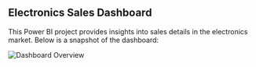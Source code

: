 
## Electronics Sales Dashboard
This Power BI project provides insights into sales details in the electronics market. Below is a snapshot of the dashboard:

![Dashboard Overview](images/dashboard_overview.png)
